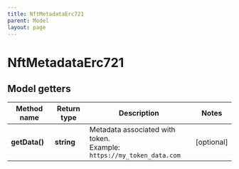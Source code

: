 ```yaml
---
title: NftMetadataErc721
parent: Model
layout: page
---
```


# NftMetadataErc721

## Model getters

Method name | Return type | Description | Notes
------------ | ------------- | ------------- | -------------
**getData()** | **string** | Metadata associated with token. <br>Example: `https://my_token_data.com` | [optional]

